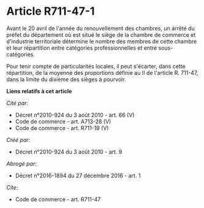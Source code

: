 # Article R711-47-1

Avant le 20 avril de l'année du renouvellement des chambres, un arrêté du préfet du département où est situé le siège de la
chambre de commerce et d'industrie territoriale détermine le nombre des membres de cette chambre et leur répartition entre
catégories professionnelles et entre sous-catégories. 

Pour tenir compte de particularités locales, il peut s'écarter, dans cette répartition, de la moyenne des proportions définie
au II de l'article R. 711-47, dans la limite du dixième des sièges à pourvoir.

**Liens relatifs à cet article**

_Cité par_:

  - Décret n°2010-924 du 3 août 2010 - art. 66 (V)
  - Code de commerce - art. A713-28 (V)
  - Code de commerce - art. R711-19 (V)

_Créé par_:

  - Décret n°2010-924 du 3 août 2010 - art. 9

_Abrogé par_:

  - Décret n°2016-1894 du 27 décembre 2016 - art. 1

_Cite_:

  - Code de commerce - art. R711-47

